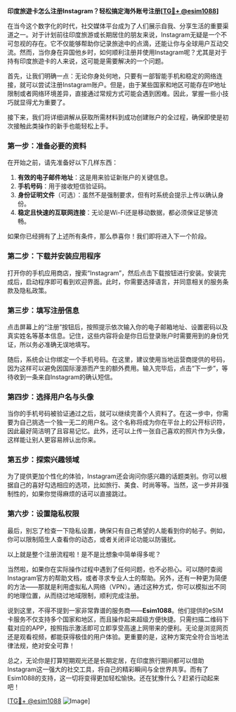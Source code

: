 **印度旅遊卡怎么注册Instagram？轻松搞定海外账号注册[[TG💪+ @esim1088](https://t.me/s/esim1088)]**

在当今这个数字化的时代，社交媒体平台成为了人们展示自我、分享生活的重要渠道之一。对于计划前往印度旅游或长期居住的朋友来说，Instagram无疑是一个不可忽视的存在。它不仅能够帮助你记录旅途中的点滴，还能让你与全球用户互动交流。然而，当你身在异国他乡时，如何顺利注册并使用Instagram呢？尤其是对于持有印度旅遊卡的人来说，这可能是需要解决的一个问题。

首先，让我们明确一点：无论你身处何地，只要有一部智能手机和稳定的网络连接，就可以尝试注册Instagram账户。但是，由于某些国家和地区可能存在IP地址限制或者网络环境差异，直接通过常规方式可能会遇到困难。因此，掌握一些小技巧就显得尤为重要了。

接下来，我们将详细讲解从获取所需材料到成功创建账户的全过程，确保即使是初次接触此类操作的新手也能轻松上手。

### 第一步：准备必要的资料

在开始之前，请先准备好以下几样东西：
1. **有效的电子邮件地址**：这是用来验证新账户的关键信息。
2. **手机号码**：用于接收短信验证码。
3. **身份证明文件**（可选）：虽然不是强制要求，但有时系统会提示上传以确认身份。
4. **稳定且快速的互联网连接**：无论是Wi-Fi还是移动数据，都必须保证足够流畅。

如果你已经拥有了上述所有条件，那么恭喜你！我们即将进入下一个阶段。

### 第二步：下载并安装应用程序

打开你的手机应用商店，搜索“Instagram”，然后点击下载按钮进行安装。安装完成后，启动程序即可看到欢迎界面。此时，你需要选择语言，并同意相关的服务条款及隐私政策。

### 第三步：填写注册信息

点击屏幕上的“注册”按钮后，按照提示依次输入你的电子邮箱地址、设置密码以及真实姓名等基本信息。记住，这些内容将会是你日后登录账户时需要用到的身份凭证，所以务必准确无误地填写。

随后，系统会让你绑定一个手机号码。在这里，建议使用当地运营商提供的号码，因为这样可以避免因国际漫游而产生的额外费用。输入完毕后，点击“下一步”，等待收到一条来自Instagram的确认短信。

### 第四步：选择用户名与头像

当你的手机号码被验证通过之后，就可以继续完善个人资料了。在这一步中，你需要为自己挑选一个独一无二的用户名。这个名称将成为你在平台上的公开标识符，因此最好简洁明了且容易记忆。此外，还可以上传一张自己喜欢的照片作为头像，这样能让别人更容易辨认出你来。

### 第五步：探索兴趣领域

为了提供更加个性化的体验，Instagram还会询问你感兴趣的话题类别。你可以根据自己的喜好勾选相应的选项，比如旅行、美食、时尚等等。当然，这一步并非强制性的，如果你觉得麻烦的话可以直接跳过。

### 第六步：设置隐私权限

最后，别忘了检查一下隐私设置，确保只有自己希望的人能看到你的帖子。例如，你可以限制陌生人查看你的动态，或者关闭评论功能以防骚扰。

以上就是整个注册流程啦！是不是比想象中简单得多呢？

当然啦，如果你在实际操作过程中遇到了任何问题，也不必担心。可以随时查阅Instagram官方的帮助文档，或者寻求专业人士的帮助。另外，还有一种更为简便的方法——那就是利用虚拟私人网络（VPN）。通过这种方式，你可以模拟出不同的地理位置，从而绕过地域限制，顺利完成注册。

说到这里，不得不提到一家非常靠谱的服务商——**Esim1088**。他们提供的eSIM卡服务不仅支持多个国家和地区，而且操作起来超级方便快捷。只需扫描二维码下载对应的APP，按照指示激活即可立即享受高速上网带来的便利。无论是浏览网页还是观看视频，都能获得极佳的用户体验。更重要的是，这种方案完全符合当地法律法规，绝对安全可靠！

总之，无论你是打算短期观光还是长期定居，在印度旅行期间都可以借助Instagram这一强大的社交工具，将自己的精彩瞬间与全世界共享。而有了Esim1088的支持，这一切将变得更加轻松愉快。还在犹豫什么？赶紧行动起来吧！

[[TG💪+ @esim1088](https://t.me/s/esim1088) ![Image](https://i.postimg.cc/4NQfJmqS/Snipaste-2025-05-13-00-14-12.png)]